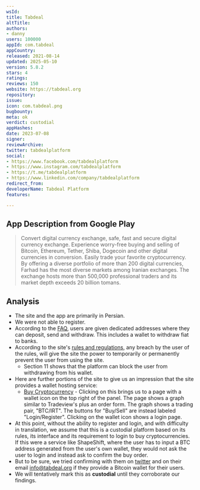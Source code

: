 ```yaml
---
wsId: 
title: Tabdeal
altTitle: 
authors:
- danny
users: 100000
appId: com.tabdeal
appCountry: 
released: 2021-08-14
updated: 2025-05-10
version: 5.8.2
stars: 4
ratings: 
reviews: 150
website: https://tabdeal.org
repository: 
issue: 
icon: com.tabdeal.png
bugbounty: 
meta: ok
verdict: custodial
appHashes: 
date: 2023-07-08
signer: 
reviewArchive: 
twitter: tabdealplatform
social:
- https://www.facebook.com/tabdealplatform
- https://www.instagram.com/tabdealplatform
- https://t.me/tabdealplatform
- https://www.linkedin.com/company/tabdealplatform
redirect_from: 
developerName: Tabdeal Platform
features: 

---
```


## App Description from Google Play

> Convert digital currency exchange, safe, fast and secure digital currency exchange. Experience worry-free buying and selling of Bitcoin, Ethereum, Tether, Shiba, Dogecoin and other digital currencies in conversion.
Easily trade your favorite cryptocurrency. By offering a diverse portfolio of more than 200 digital currencies, Farhad has the most diverse markets among Iranian exchanges. The exchange hosts more than 500,000 professional traders and its market depth exceeds 20 billion tomans.

## Analysis

- The site and the app are primarily in Persian.
- We were not able to register.
- According to the [FAQ](https://tabdeal.org/help/faq/), users are given dedicated addresses where they can deposit, send and withdraw. This includes a wallet to withdraw fiat to banks.
- According to the site's [rules and regulations](https://tabdeal.org/termsconditions), any breach by the user of the rules, will give the site the power to temporarily or permanently prevent the user from using the site.
  - Section 11 shows that the platform can block the user from withdrawing from his wallet.
- Here are further portions of the site to give us an impression that the site provides a wallet hosting service:
    - [Buy Cryptocurrency](https://tabdeal.org/buy-cryptocurrency) - Clicking on this brings us to a page with a wallet icon on the top right of the  panel. The page shows a graph similar to Tradeview's plus an order form. The graph shows a trading pair, "BTC/IRT". The buttons for "Buy/Sell" are instead labeled "Login/Register". Clicking on the wallet icon shows a login page.
- At this point, without the ability to register and login, and with difficulty in translation, we assume that this is a custodial platform based on its rules, its interface and its requirement to login to buy cryptocurrencies. If this were a service like ShapeShift, where the user has to input a BTC address generated from the user's own wallet, they would not ask the user to login and instead ask to confirm the buy order.  
- But to be sure, we tried confirming with them on [twitter](https://twitter.com/BitcoinWalletz/status/1677486524625985538) and on their email info@tabdeal.org if they provide a Bitcoin wallet for their users.
- We will tentatively mark this as **custodial** until they corroborate our findings.
